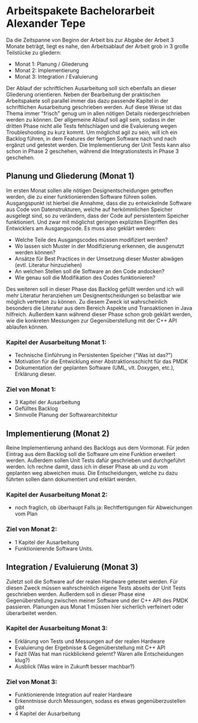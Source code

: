 # Arbeitspakete Bachelorarbeit Alexander Tepe

Da die Zeitspanne von Beginn der Arbeit bis zur Abgabe der Arbeit 3 Monate beträgt, liegt es nahe,
den Arbeitsablauf der Arbeit grob in 3 große Teilstücke zu gliedern:

* Monat 1: Planung / Gliederung
* Monat 2: Implementierung
* Monat 3: Integration / Evaluierung

Der Ablauf der schriftlichen Ausarbeitung soll sich ebenfalls an dieser Gliederung orientieren.
Neben der Bearbeitung der praktischen Arbeitspakete soll parallel immer das dazu passende Kapitel
in der schriftlichen Ausarbeitung geschrieben werden.
Auf diese Weise ist das Thema immer "frisch" genug um in allen nötigen Details niedergeschrieben
werden zu können.
Der allgemeine Ablauf soll agil sein, sodass in der dritten Phase nicht alle Tests fehlschlagen und
die Evaluierung wegen Troubleshooting zu kurz kommt. Um möglichst agil zu sein, will ich ein
Backlog führen, in dem Features der fertigen Software nach und nach ergänzt und getestet werden.
Die Implementierung der Unit Tests kann also schon in Phase 2 geschehen, während die
Integrationstests in Phase 3 geschehen.

## Planung und Gliederung (Monat 1)
Im ersten Monat sollen alle nötigen Designentscheidungen getroffen werden, die zu einer
funktionierenden Software führen sollen. Ausgangspunkt ist hierbei die Annahme, dass die
zu entwickelnde Software aus Code von Datenstrukturen, welche auf herkömmlichen Speicher ausgelegt
sind, so zu verändern, dass der Code auf persistentem Speicher funktioniert.
Und zwar mit möglichst geringen expliziten Eingriffen des Entwicklers am Ausgangscode.
Es muss also geklärt werden:

* Welche Teile des Ausgangscodes müssen modifiziert werden?
* Wo lassen sich Muster in der Modifizierung erkennen, die ausgenutzt werden können?
* Ansätze für Best Practices in der Umsetzung dieser Muster abwägen (evtl. Literatur hinzuziehen)
* An welchen Stellen soll die Software an den Code andocken?
* Wie genau soll die Modifikation des Codes funktionieren?

Des weiteren soll in dieser Phase das Backlog gefüllt werden und ich will mehr Literatur heranziehen
um Designentscheidungen so belastbar wie möglich vertreten zu können. Zu diesem Zweck ist
wahrscheinlich besonders die Literatur aus dem Bereich Aspekte und Transaktionen in Java hilfreich.
Außerdem kann während dieser Phase schon grob geklärt werden, wie die konkreten Messungen zur Gegenüberstellung
mit der C++ API ablaufen können.

### Kapitel der Ausarbeitung Monat 1:
* Technische Einführung in Persistenten Speicher ("Was ist das?")
* Motivation für die Entwicklung einer Abstraktionsschicht für das PMDK
* Dokumentation der geplanten Software (UML, vlt. Doxygen, etc.), Erklärung dieser.

### Ziel von Monat 1:
* 3 Kapitel der Ausarbeitung
* Gefülltes Backlog
* Sinnvolle Planung der Softwarearchitektur

## Implementierung (Monat 2)
Reine Implementierung anhand des Backlogs aus dem Vormonat.
Für jeden Eintrag aus dem Backlog soll die Software um eine Funktion erweitert werden. Außerdem sollen
Unit Tests dafür geschrieben und durchgeführt werden.
Ich rechne damit, dass ich in dieser Phase ab und zu vom geplanten weg abweichen muss. Die Entscheidungen,
welche zu dazu führten sollen dann dokumentiert und erklärt werden.

### Kapitel der Ausarbeitung Monat 2:
* noch fraglich, ob überhaupt Falls ja: Rechtfertigungen für Abweichungen vom Plan

### Ziel von Monat 2:
* 1 Kapitel der Ausarbeitung
* Funktionierende Software Units.

## Integration / Evaluierung (Monat 3)
Zuletzt soll die Software auf der realen Hardware getestet werden. Für diesen Zweck müssen wahrscheinlich eigene
Tests abseits der Unit Tests geschrieben werden.
Außerdem soll in dieser Phase eine Gegenüberstellung zwischen meiner Software und der C++ API des PMDK
passieren. Planungen aus Monat 1 müssen hier sicherlich verfeinert oder überarbeitet werden.

### Kapitel der Ausarbeitung Monat 3:
* Erklärung von Tests und Messungen auf der realen Hardware
* Evaluierung der Ergebnisse & Gegenüberstellung mit C++ API
* Fazit (Was hat man rückblickend gelernt? Waren alle Entscheidungen klug?)
* Ausblick (Was wäre in Zukunft besser machbar?)

### Ziel von Monat 3:
* Funktionierende Integration auf realer Hardware
* Erkenntnisse durch Messungen, sodass es etwas gegenüberzustellen gibt
* 4 Kapitel der Ausarbeitung
